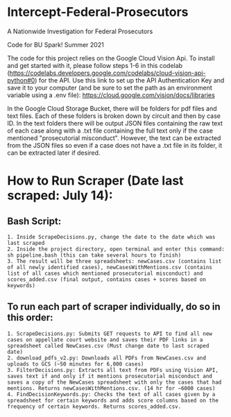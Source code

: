 # Intercept-Federal-Prosecutors
A Nationwide Investigation for Federal Prosecutors

Code for BU Spark! Summer 2021

The code for this project relies on the Google Cloud Vision Api. To install and get started with it, please follow steps 1-6 in this codelab (https://codelabs.developers.google.com/codelabs/cloud-vision-api-python#0) for the API. Use this link to set up the API Authentication Key and save it to your computer (and be sure to set the path as an environment variable using a .env file): https://cloud.google.com/vision/docs/libraries 

In the Google Cloud Storage Bucket, there will be folders for pdf files and text files. Each of these folders is broken down by circuit and then by case ID. In the text folders there will be output JSON files containing the raw text of each case along with a .txt file containing the full text only if the case mentioned "prosecutorial misconduct". However, the text can be extracted from the JSON files so even if a case does not have a .txt file in its folder, it can be extracted later if desired. 

# How to Run Scraper (Date last scraped: July 14):
## Bash Script:
    1. Inside ScrapeDecisions.py, change the date to the date which was last scraped
    2. Inside the project directory, open terminal and enter this command: sh pipeline.bash (this can take several hours to finish)
    3. The result will be three spreadsheets: newCases.csv (contains list of all newly identified cases), newCasesWithMentions.csv (contains list of all cases which mentioned prosecutorial misconduct) and scores_added.csv (final output, contains cases + scores based on keywords)

## To run each part of scraper individually, do so in this order:
    1. ScrapeDecisions.py: Submits GET requests to API to find all new cases on appellate court website and saves their PDF links in a spreadsheet called NewCases.csv (Must change date to last scraped date)
    2. download_pdfs_v2.py: Downloads all PDFs from NewCases.csv and uploads to GCS (~50 minutes for 6,000 cases)
    3. FilterDecisions.py: Extracts all text from PDFs using Vision API, saves text if and only if it mentions prosecutorial misconduct and saves a copy of the NewCases spreadsheet with only the cases that had mentions. Returns newCasesWithMentions.csv. (14 hr for ~6000 cases)
    4. FindDecisionKeywords.py: Checks the text of all cases given by a spreadsheet for certain keywords and adds score columns based on the frequency of certain keywords. Returns scores_added.csv.

